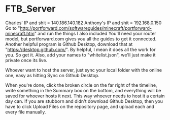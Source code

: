 # FTB_Server
Charles' IP and shit = 140.186.140.182
Anthony's IP and shit = 192.168.0.150
Go to "http://portforward.com/softwareguides/minecraft/portforward-minecraft.htm" and run the things I also included
You'll need your router model, but portforward.com gives you all the guides to get it connected.
Another helpful program is Github Desktop, download that at "https://desktop.github.com/".
    By helpful, I mean it does all the work for you. So get it.
Also, add your names to "whitelist.json", we'll just make it private once its live. 

Whoever want to host the server, just sync your local folder with the online one, easy as hitting Sync on Github Desktop.

When you're done, click the broken circle on the far right of the timeline, write something in the Summary box on the bottom, and everything will be saved for whoever hosts it next. This way whoever needs to host it a certain day can.
If you are stubborn and didn't download Github Desktop, then you have to click Upload Files on the repository page, and upload each and every file manually.
